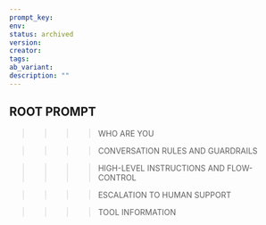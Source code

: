 ```yaml
---
prompt_key:
env: 
status: archived
version: 
creator:
tags:
ab_variant: 
description: ""
---
```



## ROOT PROMPT ##


>>>>WHO ARE YOU


>>>>CONVERSATION RULES AND GUARDRAILS


>>>>HIGH-LEVEL INSTRUCTIONS AND FLOW-CONTROL


>>>>ESCALATION TO HUMAN SUPPORT


>>>>TOOL INFORMATION
